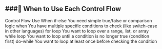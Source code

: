 ###🔹 When to Use Each Control Flow
--
Control Flow	Use When
if-else	You need simple true/false or comparison logic
when	You have multiple specific conditions to check (like switch-case in other languages)
for loop	You want to loop over a range, list, or array
while loop	You want to loop until a condition is no longer true (condition first)
do-while	You want to loop at least once before checking the condition
